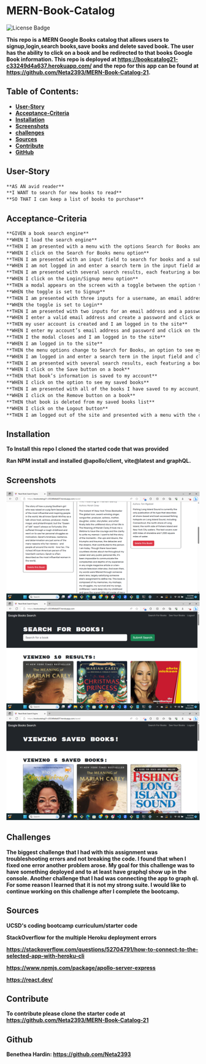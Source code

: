 # MERN-Book-Catalog
![License Badge](https://img.shields.io/badge/license-MIT-green)


**This repo is a MERN Google Books catalog that allows users to signup,login,search books,save books and delete saved book. The user has the ability to click on a book and be redirected to that books Google Book information. This repo is deployed at https://bookcatalog21-c33249d4a637.herokuapp.com/ and the repo for this app can be found at https://github.com/Neta2393/MERN-Book-Catalog-21.**

## Table of Contents:
* <span style="color:green; font-weight:bold;">[User-Story](#user-story)</span>
* <span style="color:green; font-weight:bold;">[Acceptance-Criteria](#acceptance-criteria)</span>
* <span style="color:green; font-weight:bold;">[Installation](#installation)</span>
* <span style="color:green; font-weight:bold;">[Screenshots](#screenshots)</span>
* <span style="color:green; font-weight:bold;">[challenges](#challenges)</span>
* <span style="color:green; font-weight:bold;">[Sources](#sources)</span>
* <span style="color:green; font-weight:bold;">[Contribute](#contribute)</span>
* <span style="color:green; font-weight:bold;">[GitHub](#github)</span>

## User-Story

```md
**AS AN avid reader**
**I WANT to search for new books to read**
**SO THAT I can keep a list of books to purchase**
```

## Acceptance-Criteria

```md
**GIVEN a book search engine**
**WHEN I load the search engine**
**THEN I am presented with a menu with the options Search for Books and Login/Signup and an input field to search for books and a submit button**
**WHEN I click on the Search for Books menu option**
**THEN I am presented with an input field to search for books and a submit button**
**WHEN I am not logged in and enter a search term in the input field and click the submit button**
**THEN I am presented with several search results, each featuring a book’s title, author, description, image, and a link to that book on the Google Books site**
**WHEN I click on the Login/Signup menu option**
**THEN a modal appears on the screen with a toggle between the option to log in or sign up**
**WHEN the toggle is set to Signup**
**THEN I am presented with three inputs for a username, an email address, and a password, and a signup button**
**WHEN the toggle is set to Login**
**THEN I am presented with two inputs for an email address and a password and login button**
**WHEN I enter a valid email address and create a password and click on the signup button**
**THEN my user account is created and I am logged in to the site**
**WHEN I enter my account’s email address and password and click on the login button**
**THEN I the modal closes and I am logged in to the site**
**WHEN I am logged in to the site**
**THEN the menu options change to Search for Books, an option to see my saved books, and Logout**
**WHEN I am logged in and enter a search term in the input field and click the submit button**
**THEN I am presented with several search results, each featuring a book’s title, author, description, image, and a link to that book on the Google Books site and a button to save a book to my account**
**WHEN I click on the Save button on a book**
**THEN that book’s information is saved to my account**
**WHEN I click on the option to see my saved books**
**THEN I am presented with all of the books I have saved to my account, each featuring the book’s title, author, description, image, and a link to that book on the Google Books site and a button to remove a book from my account**
**WHEN I click on the Remove button on a book**
**THEN that book is deleted from my saved books list**
**WHEN I click on the Logout button**
**THEN I am logged out of the site and presented with a menu with the options Search for Books and Login/Signup and an input field to search for books and a submit button**  
```

## Installation

**To Install this repo I cloned the started code that was provided**

**Ran NPM install and installed @apollo/client, vite@latest and graphQL.**

## Screenshots

![Alt text](<./assets/DeleteBook.png>)
![Alt text](<./assets/SearchforBooks.png>)
![Alt text](<./assets/ViewSavedBooks.png>)

## Challenges

**The biggest challenge that I had with this assignment was troubleshooting errors and not breaking the code. I found that when I fixed one error another problem arose.  My goal for this challenge was to have something deployed and to at least have graphql show up in the console. Another challenge that I had was connecting the app to graph ql. For some reason I learned that it is not my strong suite. I would like to continue working on this challenge after I complete the bootcamp.**

## Sources

**UCSD's coding bootcamp curriculum/starter code**

**StackOverflow for the multiple Heroku deployment errors**

**https://stackoverflow.com/questions/52704791/how-to-connect-to-the-selected-app-with-heroku-cli**

**https://www.npmjs.com/package/apollo-server-express**

**https://react.dev/**


## Contribute

**To contribute please clone the starter code at https://github.com/Neta2393/MERN-Book-Catalog-21**

## Github

**Benethea Hardin: https://github.com/Neta2393**